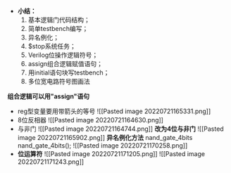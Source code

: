 - **小结：**
	1. 基本逻辑门代码结构；
	2. 简单testbench编写；
	3. 异名例化；
	4. $stop系统任务；
	5. Verilog位操作逻辑符号；
	6. assign组合逻辑赋值语句；
	7. 用initial语句块写testbench；
	8. 多位宽电路符号图画法

**组合逻辑可以用"assign"语句**
- reg型变量要用带箭头的等号
  ![[Pasted image 20220721165331.png]]
- 8位反相器
  ![[Pasted image 20220721164630.png]]
- 与非门
  ![[Pasted image 20220721164744.png]]
	 **改为4位与非门**
	  ![[Pasted image 20220721165902.png]]
	  **异名例化方法**
	  nand_gate_4bits nand_gate_4bits();
	  ![[Pasted image 20220721170258.png]]
- **位运算符**
![[Pasted image 20220721171205.png]]
![[Pasted image 20220721171243.png]]